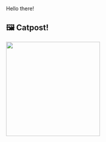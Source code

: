 Hello there!



## 🖼️ Catpost!

<sub>
    <img src="https://cdn2.thecatapi.com/images/c0t.jpg" height="256">
</sub>

